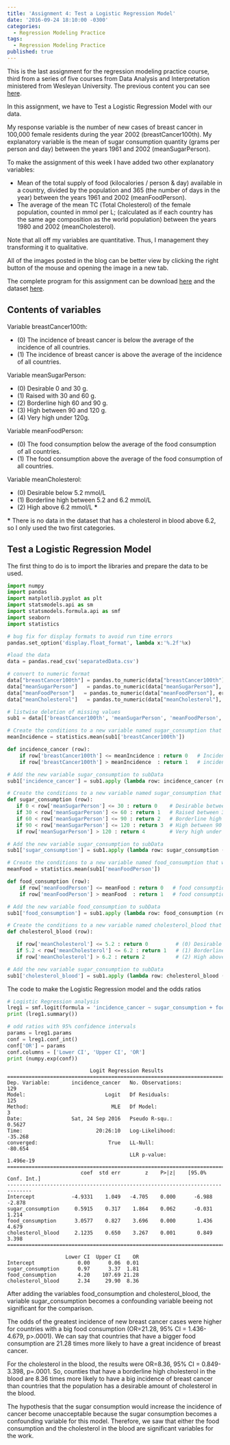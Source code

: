 ```yaml
---
title: 'Assignment 4: Test a Logistic Regression Model'
date: '2016-09-24 18:10:00 -0300'
categories:
  - Regression Modeling Practice
tags:
  - Regression Modeling Practice
published: true
---
```

This is the last assignment for the regression modeling practice course, third from a series of five courses from Data Analysis and Interpretation ministered from Wesleyan University.
The previous content you can see [here](https://yan-duarte.github.io/tags/).

In this assignment, we have to Test a Logistic Regression Model with our data.

My response variable is the number of new cases of breast cancer in 100,000 female residents during the year 2002 (breastCancer100th).
My explanatory variable is the mean of sugar consumption quantity (grams per person and day) between the years 1961 and 2002 (meanSugarPerson).

To make the assignment of this week I have added two other explanatory variables:  
  
  - Mean of the total supply of food (kilocalories / person & day) available in a country, divided by the population and 365 (the number of days in the year) between the years 1961 and 2002 (meanFoodPerson).
  - The average of the mean TC (Total Cholesterol) of the female population, counted in mmol per L; (calculated as if each country has the same age composition as the world population) between the years 1980 and 2002 (meanCholesterol).

Note that all off my variables are quantitative. Thus, I management they transforming it to qualitative.

All of the images posted in the blog can be better view by clicking the right button of the mouse and opening the image in a new tab.

The complete program for this assignment can be download [here](https://yan-duarte.github.io/archives/rmp-assignment4.py) and the dataset [here](https://yan-duarte.github.io/archives/separatedData.csv).

## **Contents of variables**

Variable breastCancer100th:

  - (0) The incidence of breast cancer is below the average of the incidence of all countries.
  - (1) The incidence of breast cancer is above the average of the incidence of all countries.
    
Variable meanSugarPerson:
  
  - (0) Desirable 0 and 30 g.
  - (1) Raised with 30 and 60 g.
  - (2) Borderline high 60 and 90 g.
  - (3) High between 90 and 120 g.
  - (4) Very high under 120g.
  
Variable meanFoodPerson:
  
  - (0) The food consumption below the average of the food consumption of all countries.
  - (1) The food consumption above the average of the food consumption of all countries.
  
Variable meanCholesterol:
  
  - (0) Desirable below 5.2 mmol/L
  - (1) Borderline high between 5.2 and 6.2 mmol/L
  - (2) High above 6.2 mmol/L __*__
  
__*__ There is no data in the dataset that has a cholesterol in blood above 6.2, so I only used the two first categories.

## **Test a Logistic Regression Model**

The first thing to do is to import the libraries and prepare the data to be used.

```python
import numpy
import pandas
import matplotlib.pyplot as plt
import statsmodels.api as sm
import statsmodels.formula.api as smf
import seaborn
import statistics

# bug fix for display formats to avoid run time errors
pandas.set_option('display.float_format', lambda x:'%.2f'%x)

#load the data
data = pandas.read_csv('separatedData.csv')

# convert to numeric format
data["breastCancer100th"] = pandas.to_numeric(data["breastCancer100th"], errors='coerce')
data["meanSugarPerson"]   = pandas.to_numeric(data["meanSugarPerson"], errors='coerce')
data["meanFoodPerson"]   = pandas.to_numeric(data["meanFoodPerson"], errors='coerce')
data["meanCholesterol"]   = pandas.to_numeric(data["meanCholesterol"], errors='coerce')

# listwise deletion of missing values
sub1 = data[['breastCancer100th', 'meanSugarPerson', 'meanFoodPerson', 'meanCholesterol']].dropna()

# Create the conditions to a new variable named sugar_consumption that will categorize the meanSugarPerson answers
meanIncidence = statistics.mean(sub1['breastCancer100th'])

def incidence_cancer (row):
    if row['breastCancer100th'] <= meanIncidence : return 0   # Incidence of breast cancer is below the average of the incidence of all countries.
    if row['breastCancer100th'] > meanIncidence  : return 1   # incidence of breast cancer is above the average of the incidence of all countries.

# Add the new variable sugar_consumption to subData
sub1['incidence_cancer'] = sub1.apply (lambda row: incidence_cancer (row),axis=1)

# Create the conditions to a new variable named sugar_consumption that will categorize the meanSugarPerson answers
def sugar_consumption (row):
   if 0 < row['meanSugarPerson'] <= 30 : return 0    # Desirable between 0 and 30 g.
   if 30 < row['meanSugarPerson'] <= 60 : return 1   # Raised between 30 and 60 g.
   if 60 < row['meanSugarPerson'] <= 90 : return 2   # Borderline high between 60 and 90 g.
   if 90 < row['meanSugarPerson'] <= 120 : return 3  # High between 90 and 120 g.
   if row['meanSugarPerson'] > 120 : return 4        # Very high under 120g.

# Add the new variable sugar_consumption to subData
sub1['sugar_consumption'] = sub1.apply (lambda row: sugar_consumption (row),axis=1)

# Create the conditions to a new variable named food_consumption that will categorize the meanFoodPerson answers
meanFood = statistics.mean(sub1['meanFoodPerson'])

def food_consumption (row):
    if row['meanFoodPerson'] <= meanFood : return 0   # food consumption below the average of the food consumption of all countries.
    if row['meanFoodPerson'] > meanFood  : return 1   # food consumption above the average of the food consumption of all countries.

# Add the new variable food_consumption to subData
sub1['food_consumption'] = sub1.apply (lambda row: food_consumption (row),axis=1)

# Create the conditions to a new variable named cholesterol_blood that will categorize the meanCholesterol answers
def cholesterol_blood (row):

   if row['meanCholesterol'] <= 5.2 : return 0         # (0) Desirable below 5.2 mmol/L
   if 5.2 < row['meanCholesterol'] <= 6.2 : return 1   # (1) Borderline high between 5.2 and 6.2 mmol/L
   if row['meanCholesterol'] > 6.2 : return 2          # (2) High above 6.2 mmol/L

# Add the new variable sugar_consumption to subData
sub1['cholesterol_blood'] = sub1.apply (lambda row: cholesterol_blood (row),axis=1)
```

The code to make the Logistic Regression model and the odds ratios

```python
# Logistic Regression analysis
lreg1 = smf.logit(formula = 'incidence_cancer ~ sugar_consumption + food_consumption + cholesterol_blood', data = sub1).fit()
print (lreg1.summary())

# odd ratios with 95% confidence intervals
params = lreg1.params
conf = lreg1.conf_int()
conf['OR'] = params
conf.columns = ['Lower CI', 'Upper CI', 'OR']
print (numpy.exp(conf))

```

```
                           Logit Regression Results                           
==============================================================================
Dep. Variable:       incidence_cancer   No. Observations:                  129
Model:                          Logit   Df Residuals:                      125
Method:                           MLE   Df Model:                            3
Date:                Sat, 24 Sep 2016   Pseudo R-squ.:                  0.5627
Time:                        20:26:10   Log-Likelihood:                -35.268
converged:                       True   LL-Null:                       -80.654
                                        LLR p-value:                 1.496e-19
==============================================================================
                        coef  std err        z    P>|z|    [95.0% Conf. Int.]
------------------------------------------------------------------------------
Intercept            -4.9331    1.049   -4.705    0.000      -6.988    -2.878
sugar_consumption     0.5915    0.317    1.864    0.062      -0.031     1.214
food_consumption      3.0577    0.827    3.696    0.000       1.436     4.679
cholesterol_blood     2.1235    0.650    3.267    0.001       0.849     3.398
==============================================================================

                   Lower CI  Upper CI    OR
Intercept              0.00      0.06  0.01
sugar_consumption      0.97      3.37  1.81
food_consumption       4.20    107.69 21.28
cholesterol_blood      2.34     29.90  8.36

```

After adding the variables food_consumption and cholesterol_blood, the variable sugar_consumption becomes a confounding variable beeing not significant for the comparison.

The odds of the greatest incidence of new breast cancer cases were higher for countries with a big food consumption (OR=21.28, 95% CI = 1.436-4.679, p>.0001). 
We can say that countries that have a bigger food consumption are 21.28 times more likely to have a great incidence of breast cancer.

For the cholesterol in the blood, the results were OR=8.36, 95% CI = 0.849-3.398, p=.0001. 
So, counties that have a borderline high cholesterol in the blood are 8.36 times more likely to have a big incidence of breast cancer than countries that the population has a desirable amount of cholesterol in the blood.

The hypothesis that the sugar consumption would increase the incidence of cancer become unacceptable because the sugar consumption becomes a confounding variable for this model. Therefore, we saw that either the food consumption and the cholesterol in the blood are significant variables for the work.
